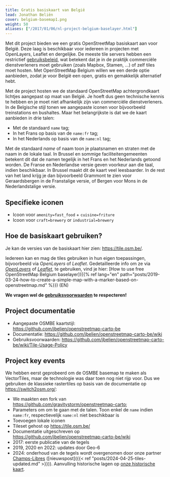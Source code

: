 ```yaml
---
title: Gratis basiskaart van België
lead: Jonathan Beliën
cover: belgium-basemap1.png
weight: 50
aliases: ["/2017/01/06/nl-project-belgium-baselayer.html"]
---
```


Met dit project bieden we een gratis OpenStreetMap basiskaart aan voor België. Deze laag is beschikbaar voor iedereen in projecten met OpenLayers, Leaflet en dergelijke. De meeste tile servers hebben een restrictief [gebruiksbeleid](http://wiki.openstreetmap.org/wiki/Tile_usage_policy), wat betekent dat je in de praktijk commerciële dienstverleners moet gebruiken (zoals Mapbox, Stamen, ...) of zelf tiles moet hosten.
Met OpenStreetMap Belgium willen we een derde optie aanbieden, zodat je voor België een open, gratis en gemakkelijk alternatief hebt.

Met de project hosten we de standaard OpenStreetMap achtergrondkaart lichtjes aangepast op maat van België. Je hoeft dus geen technische kennis te hebben en je moet niet afhankelijk zijn van commerciële dienstverleners. In de Belgische stijl tonen we aangepaste iconen voor bijvoorbeeld treinstations en bushaltes. Maar het belangrijkste is dat we de kaart aanbieden in drie talen:

* Met de standaard `name` tag;
* In het Frans op basis van de `name:fr` tag;
* In het Nederlands op basis van de `name:nl` tag;

Met de standaard _name_ of naam toon je plaatsnamen en straten met de naam in de lokale taal. In Brussel en sommige faciliteitengemeenten betekent dit dat de namen tegelijk in het Frans en het Nederlands getoond worden.
De Franse en Nederlandse versie geven voorkeur aan die taal, indien beschikbaar. In Brussel maakt dit de kaart veel leesbaarder. In de rest van het land krijg je dan bijvoorbeeld Grammont te zien voor Geraardsbergen in de Franstalige versie, of Bergen voor Mons in de Nederlandstalige versie.

## Specifieke iconen

* Icoon voor `amenity=fast_food` + `cuisine=friture`
* Icoon voor `craft=brewery` or `industrial=brewery`

## Hoe de basiskaart gebruiken?

Je kan de versies van de basiskaart hier zien: <https://tile.osm.be/>.

Iedereen kan en mag de tiles gebruiken in hun eigen toepassingen, bijvoorbeeld via _OpenLayers_ of _Leaflet_.
Gedetailleerde info om ze via _[OpenLayers](https://openlayers.org/)_ of _[Leaflet](http://leafletjs.com/)_, te gebruiken, vind je hier: [How to use free OpenStreetMap Belgium baselayer]({{% ref lang="en" path="posts/2019-03-24-how-to-create-a-simple-map-with-a-marker-based-on-openstreetmap.md" %}}) (EN)

**We vragen wel de [gebruiksvoorwaarden](https://github.com/jbelien/openstreetmap-carto-be/wiki/Tile-Usage-Policy) te respecteren!**

## Project documentatie

* Aangepaste OSMBE kaartstijl: <https://github.com/jbelien/openstreetmap-carto-be>
* Documentatie: <https://github.com/jbelien/openstreetmap-carto-be/wiki>
* Gebruiksvoorwaarden: <https://github.com/jbelien/openstreetmap-carto-be/wiki/Tile-Usage-Policy>

## Project key events

We hebben eerst geprobeerd om de OSMBE basemap te maken als VectorTiles, maar de technologie was daar toen nog niet rijp voor. Dus we gebruiken de klassieke rastertiles op basis van de documentatie op <https://switch2osm.org/>:

* We maakten een fork van <https://github.com/gravitystorm/openstreetmap-carto>;
* Parameters om om te gaan met de talen. Toon enkel de `name` indien `name:fr`, respectievelijk `name:nl` niet beschikbaar is
* Toevoegen lokale iconen
* Tileset gehost op <https://tile.osm.be/>
* Documentatie uitgeschreven op <https://github.com/jbelien/openstreetmap-carto-be/wiki>
* 2017: eerste publicatie van de tegels
* 2019, 2020 en 2022: updates door Geo-6
* 2024: onderhoud van de tegels wordt overgenomen door onze partner [Champs-Libres](https://champs-libres.coop) ([nieuwspost]({{< ref "posts/2024-04-25-tiles-updated.md" >}})). Aanvulling historische lagen op [onze historische kaart](https://play.osm.be/historischekaart.html#17/50.73016/4.23513/OSMBelgiumArchiveMarch2019-OSMroads).
